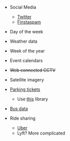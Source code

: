 * Social Media
  * [Twitter](https://marcobonzanini.com/2015/06/16/mining-twitter-data-with-python-and-js-part-7-geolocation-and-interactive-maps/)
  * [Finstaspam](https://medium.com/@bruceoh/data-mining-instagram-scraper-1-d557e7ae4264)
  
* Day of the week
* Weather data
* Week of the year
* Event calendars
* ~~Web connected CCTV~~
* Satellite imagery
* [Parking tickets](http://opendata.charlottesville.org/datasets/parking-tickets)
  * Use [this](https://pypi.python.org/pypi/geopy) library
* [Bus data](http://opendata.charlottesville.org/datasets/transit/data)
* Ride sharing
  * [Uber](https://movement.uber.com/cities?lang=en-US)
  * Lyft? More complicated
